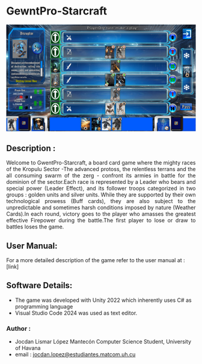 # GewntPro-Starcraft

![Gameplay](Showcase.png "Game Showcase")

## Description : 
<div align="justify">
Welcome to GwentPro-Starcraft, a board card game where the mighty races of  the Kropulu Sector  -The advanced protoss, the relentless terrans and the all consuming swarm of the zerg - confront its armies in battle for the dominion of the sector.Each race is represented by a Leader who bears and special power (Leader Effect), and its follower troops categorized in two groups : golden units and silver units.
While they are supported by their own technological prowess (Buff cards), they are also subject to the unpredictable and sometimes harsh conditions imposed by nature (Weather Cards).In each round, victory goes to the player who amasses the greatest effective Firepower during the battle.The first player to lose or draw to battles loses the game.
</div>

## User Manual:
For a more detailed description of the game refer to the user manual at : [link]

## Software Details: 
* The game was developed with Unity 2022 which inherently uses C# as programming language
* Visual Studio Code 2024 was used  as text editor.

### Author : 
* Jocdan Lismar López Mantecón
Computer Science Student, University of Havana
* email : jocdan.lopez@estudiantes.matcom.uh.cu